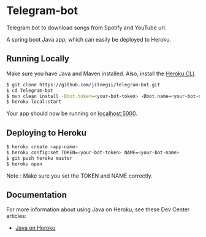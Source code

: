 # Telegram-bot

Telegram bot to download songs from Spotify and YouTube url.

A spring boot Java app, which can easily be deployed to Heroku.

## Running Locally

Make sure you have Java and Maven installed.  Also, install the [Heroku CLI](https://cli.heroku.com/).

```sh
$ git clone https://github.com/jitnegii/Telegram-bot.git
$ cd Telegram-bot
$ mvn clean install -Dbot.token=<your-bot-token> -Dbot.name=<your-bot-name> -Dserver.port=<server-port>
$ heroku local:start
```

Your app should now be running on [localhost:5000](http://localhost:5000/).

## Deploying to Heroku

```sh
$ heroku create <app-name>
$ heroku config:set TOKEN=<your-bot-token> NAME=<your-bot-name>
$ git push heroku master
$ heroku open
```

Note : Make sure you set the TOKEN and NAME correctly.

## Documentation

For more information about using Java on Heroku, see these Dev Center articles:

- [Java on Heroku](https://devcenter.heroku.com/categories/java)
